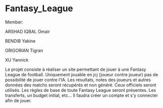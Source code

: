 # Fantasy_League

Member:

ARSHAD IQBAL	Omair

BENDIB			Yakine

GRIGORIAN		Tigran

XU				Yannick

Le projet consiste à réaliser un site permettant de jouer à une Fantasy League de football.
Uniquement jouable en jcj (joueur contre joueur) pas de possibilité de jouer contre l'IA.
Les résultats, notes des joueurs et autres données des matchs seront récupérés et non généré. Ceux officiels seront utilisés.
Les règles de base de toute Fantasy League seront présentes. Les transferts, un budget initial, etc...
Il faudra créer un compte et s'y connecter afin de jouer.

 